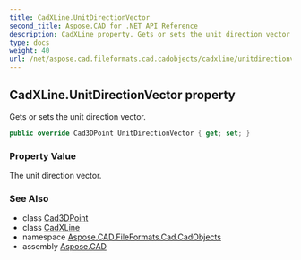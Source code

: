 ```yaml
---
title: CadXLine.UnitDirectionVector
second_title: Aspose.CAD for .NET API Reference
description: CadXLine property. Gets or sets the unit direction vector
type: docs
weight: 40
url: /net/aspose.cad.fileformats.cad.cadobjects/cadxline/unitdirectionvector/
---
```

## CadXLine.UnitDirectionVector property

Gets or sets the unit direction vector.

```csharp
public override Cad3DPoint UnitDirectionVector { get; set; }
```

### Property Value

The unit direction vector.

### See Also

* class [Cad3DPoint](../../cad3dpoint/)
* class [CadXLine](../)
* namespace [Aspose.CAD.FileFormats.Cad.CadObjects](../../cadxline/)
* assembly [Aspose.CAD](../../../)



